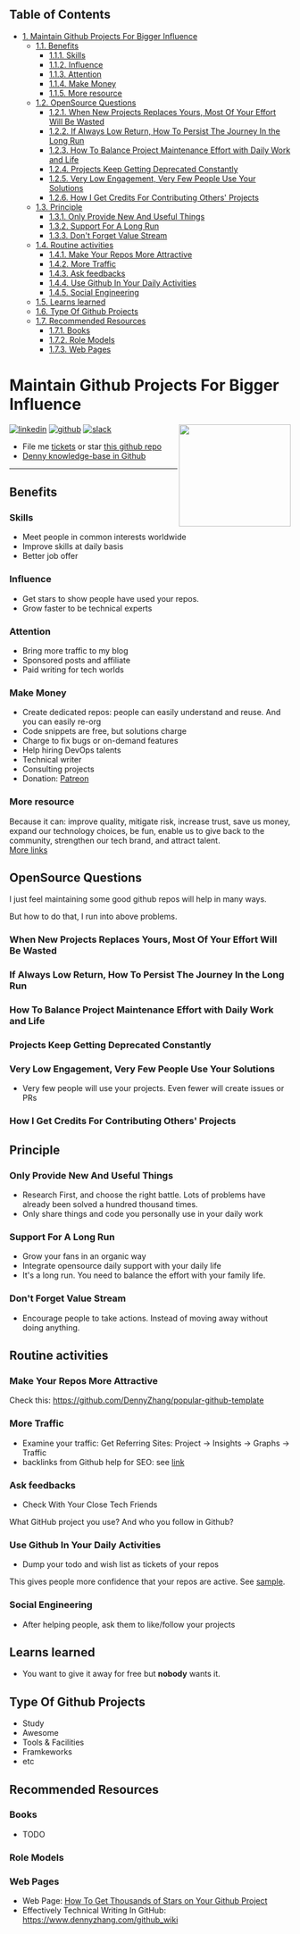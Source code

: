 <div id="table-of-contents">
<h2>Table of Contents</h2>
<div id="text-table-of-contents">
<ul>
<li><a href="#sec-1">1. Maintain Github Projects For Bigger Influence</a>
<ul>
<li><a href="#sec-1-1">1.1. Benefits</a>
<ul>
<li><a href="#sec-1-1-1">1.1.1. Skills</a></li>
<li><a href="#sec-1-1-2">1.1.2. Influence</a></li>
<li><a href="#sec-1-1-3">1.1.3. Attention</a></li>
<li><a href="#sec-1-1-4">1.1.4. Make Money</a></li>
<li><a href="#sec-1-1-5">1.1.5. More resource</a></li>
</ul>
</li>
<li><a href="#sec-1-2">1.2. OpenSource Questions</a>
<ul>
<li><a href="#sec-1-2-1">1.2.1. When New Projects Replaces Yours, Most Of Your Effort Will Be Wasted</a></li>
<li><a href="#sec-1-2-2">1.2.2. If Always Low Return, How To Persist The Journey In the Long Run</a></li>
<li><a href="#sec-1-2-3">1.2.3. How To Balance Project Maintenance Effort with Daily Work and Life</a></li>
<li><a href="#sec-1-2-4">1.2.4. Projects Keep Getting Deprecated Constantly</a></li>
<li><a href="#sec-1-2-5">1.2.5. Very Low Engagement, Very Few People Use Your Solutions</a></li>
<li><a href="#sec-1-2-6">1.2.6. How I Get Credits For Contributing Others' Projects</a></li>
</ul>
</li>
<li><a href="#sec-1-3">1.3. Principle</a>
<ul>
<li><a href="#sec-1-3-1">1.3.1. Only Provide New And Useful Things</a></li>
<li><a href="#sec-1-3-2">1.3.2. Support For A Long Run</a></li>
<li><a href="#sec-1-3-3">1.3.3. Don't Forget Value Stream</a></li>
</ul>
</li>
<li><a href="#sec-1-4">1.4. Routine activities</a>
<ul>
<li><a href="#sec-1-4-1">1.4.1. Make Your Repos More Attractive</a></li>
<li><a href="#sec-1-4-2">1.4.2. More Traffic</a></li>
<li><a href="#sec-1-4-3">1.4.3. Ask feedbacks</a></li>
<li><a href="#sec-1-4-4">1.4.4. Use Github In Your Daily Activities</a></li>
<li><a href="#sec-1-4-5">1.4.5. Social Engineering</a></li>
</ul>
</li>
<li><a href="#sec-1-5">1.5. Learns learned</a></li>
<li><a href="#sec-1-6">1.6. Type Of Github Projects</a></li>
<li><a href="#sec-1-7">1.7. Recommended Resources</a>
<ul>
<li><a href="#sec-1-7-1">1.7.1. Books</a></li>
<li><a href="#sec-1-7-2">1.7.2. Role Models</a></li>
<li><a href="#sec-1-7-3">1.7.3. Web Pages</a></li>
</ul>
</li>
</ul>
</li>
</ul>
</div>
</div>


# Maintain Github Projects For Bigger Influence<a id="sec-1" name="sec-1"></a>

<a href="https://www.linkedin.com/in/dennyzhang001"><img src="https://www.dennyzhang.com/wp-content/uploads/sns/linkedin.png" alt="linkedin" /></a>
<a href="https://github.com/DennyZhang"><img src="https://www.dennyzhang.com/wp-content/uploads/sns/github.png" alt="github" /></a>
<a href="https://www.dennyzhang.com/slack"><img src="https://www.dennyzhang.com/wp-content/uploads/sns/slack.png" alt="slack" /></a>
<a href="https://github.com/DennyZhang?tab=followers"><img align="right" width="200" height="183" src="https://www.dennyzhang.com/wp-content/uploads/denny/watermark/github.png" /></a>

-   File me [tickets](<https://github.com/DennyZhang/maintain-github-repos/issues>) or star [this github repo](<https://github.com/DennyZhang/maintain-github-repos>)
-   [Denny knowledge-base in Github](https://github.com/search?utf8=✓&q=topic%3Aknowledge-base+user%3ADennyZhang&type=Repositories)

---

## Benefits<a id="sec-1-1" name="sec-1-1"></a>

### Skills<a id="sec-1-1-1" name="sec-1-1-1"></a>

-   Meet people in common interests worldwide
-   Improve skills at daily basis
-   Better job offer

### Influence<a id="sec-1-1-2" name="sec-1-1-2"></a>

-   Get stars to show people have used your repos.
-   Grow faster to be technical experts

### Attention<a id="sec-1-1-3" name="sec-1-1-3"></a>

-   Bring more traffic to my blog
-   Sponsored posts and affiliate
-   Paid writing for tech worlds

### Make Money<a id="sec-1-1-4" name="sec-1-1-4"></a>

-   Create dedicated repos: people can easily understand and reuse. And you can easily re-org
-   Code snippets are free, but solutions charge
-   Charge to fix bugs or on-demand features
-   Help hiring DevOps talents
-   Technical writer
-   Consulting projects
-   Donation: [Patreon](https://www.patreon.com)

### More resource<a id="sec-1-1-5" name="sec-1-1-5"></a>

Because it can: improve quality, mitigate risk, increase trust, save us money, expand our technology choices, be fun, enable us to give back to the community, strengthen our tech brand, and attract talent.  
[More links](https://github.com/zalando/zalando-howto-open-source)  

## OpenSource Questions<a id="sec-1-2" name="sec-1-2"></a>

I just feel maintaining some good github repos will help in many ways.  

But how to do that, I run into above problems.  

### When New Projects Replaces Yours, Most Of Your Effort Will Be Wasted<a id="sec-1-2-1" name="sec-1-2-1"></a>

### If Always Low Return, How To Persist The Journey In the Long Run<a id="sec-1-2-2" name="sec-1-2-2"></a>

### How To Balance Project Maintenance Effort with Daily Work and Life<a id="sec-1-2-3" name="sec-1-2-3"></a>

### Projects Keep Getting Deprecated Constantly<a id="sec-1-2-4" name="sec-1-2-4"></a>

### Very Low Engagement, Very Few People Use Your Solutions<a id="sec-1-2-5" name="sec-1-2-5"></a>

-   Very few people will use your projects. Even fewer will create issues or PRs

### How I Get Credits For Contributing Others' Projects<a id="sec-1-2-6" name="sec-1-2-6"></a>

## Principle<a id="sec-1-3" name="sec-1-3"></a>

### Only Provide New And Useful Things<a id="sec-1-3-1" name="sec-1-3-1"></a>

-   Research First, and choose the right battle. Lots of problems have already been solved a hundred thousand times.
-   Only share things and code you personally use in your daily work

### Support For A Long Run<a id="sec-1-3-2" name="sec-1-3-2"></a>

-   Grow your fans in an organic way
-   Integrate opensource daily support with your daily life
-   It's a long run. You need to balance the effort with your family life.

### Don't Forget Value Stream<a id="sec-1-3-3" name="sec-1-3-3"></a>

-   Encourage people to take actions. Instead of moving away without doing anything.

## Routine activities<a id="sec-1-4" name="sec-1-4"></a>

### Make Your Repos More Attractive<a id="sec-1-4-1" name="sec-1-4-1"></a>

Check this: <https://github.com/DennyZhang/popular-github-template>  

### More Traffic<a id="sec-1-4-2" name="sec-1-4-2"></a>

-   Examine your traffic: Get Referring Sites: Project -> Insights -> Graphs -> Traffic
-   backlinks from Github help for SEO: see [link](https://www.quora.com/Do-backlinks-from-Github-help-for-SEO)

### Ask feedbacks<a id="sec-1-4-3" name="sec-1-4-3"></a>

-   Check With Your Close Tech Friends

What GitHub project you use? And who you follow in Github?  

### Use Github In Your Daily Activities<a id="sec-1-4-4" name="sec-1-4-4"></a>

-   Dump your todo and wish list as tickets of your repos

This gives people more confidence that your repos are active. See [sample](https://github.com/DennyZhang/maintain-github-repos/issues).  

### Social Engineering<a id="sec-1-4-5" name="sec-1-4-5"></a>

-   After helping people, ask them to like/follow your projects

## Learns learned<a id="sec-1-5" name="sec-1-5"></a>

-   You want to give it away for free but ****nobody**** wants it.

## Type Of Github Projects<a id="sec-1-6" name="sec-1-6"></a>

-   Study
-   Awesome
-   Tools & Facilities
-   Framkeworks
-   etc

## Recommended Resources<a id="sec-1-7" name="sec-1-7"></a>

### Books<a id="sec-1-7-1" name="sec-1-7-1"></a>

-   TODO

### Role Models<a id="sec-1-7-2" name="sec-1-7-2"></a>

### Web Pages<a id="sec-1-7-3" name="sec-1-7-3"></a>

-   Web Page: [How To Get Thousands of Stars on Your Github Project](https://blog.cwrichardkim.com/how-to-get-hundreds-of-stars-on-your-github-project-345b065e20a2)
-   Effectively Technical Writing In GitHub: <https://www.dennyzhang.com/github_wiki>